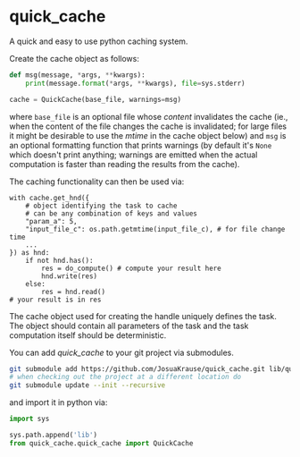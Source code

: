 # quick_cache
A quick and easy to use python caching system.

Create the cache object as follows:
```python
def msg(message, *args, **kwargs):
    print(message.format(*args, **kwargs), file=sys.stderr)

cache = QuickCache(base_file, warnings=msg)
```
where `base_file` is an optional file whose *content* invalidates
the cache (ie., when the content of the file changes the cache is invalidated;
for large files it might be desirable to use the *mtime* in the cache object below)
and `msg` is an optional formatting function that prints warnings
(by default it's `None` which doesn't print anything;
warnings are emitted when the actual computation is faster than
reading the results from the cache).

The caching functionality can then be used via:
```
with cache.get_hnd({
    # object identifying the task to cache
    # can be any combination of keys and values
    "param_a": 5,
    "input_file_c": os.path.getmtime(input_file_c), # for file change time
    ...
}) as hnd:
    if not hnd.has():
        res = do_compute() # compute your result here
        hnd.write(res)
    else:
        res = hnd.read()
# your result is in res
```
The cache object used for creating the handle uniquely defines
the task. The object should contain all parameters of the task
and the task computation itself should be deterministic.

You can add *quick_cache* to your git project via submodules.
```bash
git submodule add https://github.com/JosuaKrause/quick_cache.git lib/quick_cache/
# when checking out the project at a different location do
git submodule update --init --recursive
```

and import it in python via:
```python
import sys

sys.path.append('lib')
from quick_cache.quick_cache import QuickCache
```
